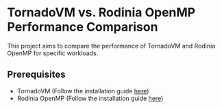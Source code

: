 # TornadoVM vs. Rodinia OpenMP Performance Comparison

This project aims to compare the performance of TornadoVM and Rodinia OpenMP for specific workloads.

## Prerequisites

- TornadoVM (Follow the installation guide [here](https://tornadovm.readthedocs.io/en/latest/))
- Rodinia OpenMP (Follow the installation guide [here](https://github.com/yuhc/gpu-rodinia/tree/master/openmp))
